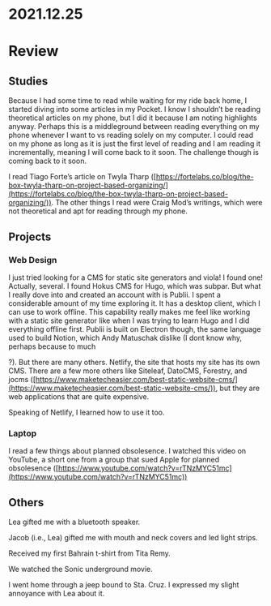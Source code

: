 # 2021.12.25

# Review

## Studies

Because I had some time to read while waiting for my ride back home, I started diving into some articles in my Pocket. I know I shouldn’t be reading theoretical articles on my phone, but I did it because I am noting highlights anyway. Perhaps this is a middleground between reading everything on my phone whenever I want to vs reading solely on my computer. I could read on my phone as long as it is just the first level of reading and I am reading it incrementally, meaning I will come back to it soon. The challenge though is coming back to it soon.

I read Tiago Forte’s article on Twyla Tharp ([https://fortelabs.co/blog/the-box-twyla-tharp-on-project-based-organizing/](https://fortelabs.co/blog/the-box-twyla-tharp-on-project-based-organizing/)). The other things I read were Craig Mod’s writings, which were not theoretical and apt for reading through my phone.

## Projects

### Web Design

I just tried looking for a CMS for static site generators and viola! I found one! Actually, several. I found Hokus CMS for Hugo, which was subpar. But what I really dove into and created an account with is Publii. I spent a considerable amount of my time exploring it. It has a desktop client, which I can use to work offline. This capability really makes me feel like working with a static site generator like when I was trying to learn Hugo and I did everything offline first. Publii is built on Electron though, the same language used to build Notion, which Andy Matuschak dislike (I dont know why, perhaps because to much <div>?). But there are many others. Netlify, the site that hosts my site has its own CMS. There are a few more others like Siteleaf, DatoCMS, Forestry, and jocms ([https://www.maketecheasier.com/best-static-website-cms/](https://www.maketecheasier.com/best-static-website-cms/)), but they are web applications that are quite expensive.

Speaking of Netlify, I learned how to use it too.

### Laptop

I read a few things about planned obsolesence. I watched this video on YouTube, a short one from a group that sued Apple for planned obsolesence ([https://www.youtube.com/watch?v=rTNzMYC51mc](https://www.youtube.com/watch?v=rTNzMYC51mc))

## Others

Lea gifted me with a bluetooth speaker.

Jacob (i.e., Lea) gifted me with mouth and neck covers and led light strips.

Received my first Bahrain t-shirt from Tita Remy.

We watched the Sonic underground movie.

I went home through a jeep bound to Sta. Cruz. I expressed my slight annoyance with Lea about it.

